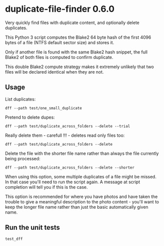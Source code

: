 # duplicate-file-finder 0.6.0

Very quickly find files with duplicate content, and optionally delete duplicates.

This Python 3 script computes the Blake2 64 byte hash of the first 4096 bytes of a file (NTFS default sector size) and stores it.

Only if another file is found with the same Blake2 hash snippet, the full Blake2 of both files is computed to confirm duplicate.

This double Blake2 compute strategy makes it extremely unlikely that two files will be declared identical when they are not.

## Usage

List duplicates:
```
dff --path test/one_small_duplicate
```

Pretend to delete dupes:
```
dff --path test/duplicate_across_folders --delete --trial
```

Really delete them - carefull !!! - deletes read only files too:
```
dff --path test/duplicate_across_folders --delete
```

Delete the file with the shorter file name rather than always the file currently being processed:
```
dff --path test/duplicate_across_folders --delete --shorter
```
When using this option, some multiple duplicates of a file might be missed. In that case you'll need to run
the script again. A message at script completion will tell you if this is the case.

This option is recommended for where you have photos and have taken the trouble to give a meaningful description
to the photo content - you'll want to keep the longer file name rather than just the basic automatically given name.


## Run the unit tests

```
test_dff
```


